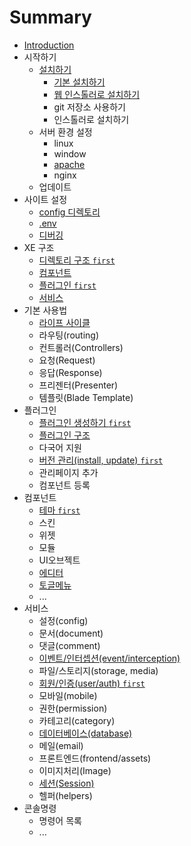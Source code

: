 # Summary

* [Introduction](README.md)
* 시작하기
   * [설치하기](c124_ce58_d558_ae30.md)
       * [기본 설치하기](installation-basic.md)
       * [웹 인스톨러로 설치하기](installation-web.md)
       * git 저장소 사용하기
       * 인스톨러로 설치하기
   * 서버 환경 설정
       * linux
       * window
       * [apache](apache.md)
       * nginx
   * 업데이트
* 사이트 설정
   * [config 디렉토리](configurations.md)
   * [.env](env.md)
   * [디버깅](debugging.md)
* XE 구조
   * [디렉토리 구조 `first`](structure.md)
   * [컴포넌트](components.md)
   * [플러그인 `first`](plugin.md)
   * [서비스](service.md)
* 기본 사용법
   * [라이프 사이클](lifecycle.md)
   * 라우팅(routing)
   * 컨트롤러(Controllers)
   * 요청(Request)
   * 응답(Response)
   * 프리젠터(Presenter)
   * 템플릿(Blade Template)
* 플러그인
   * [플러그인 생성하기 `first`](plugin-generation.md)
   * [플러그인 구조](plugin-structure.md)
   * 다국어 지원
   * [버전 관리(install, update) `first`](plugin-versions.md)
   * 관리페이지 추가
   * 컴포넌트 등록
* 컴포넌트
   * [테마 `first`](component-theme.md)
   * 스킨
   * 위젯
   * 모듈
   * UI오브젝트
   * [에디터](component-editor.md)
   * [토글메뉴](component-togglemenu.md)
   * ...
* 서비스
   * 설정(config)
   * 문서(document)
   * 댓글(comment)
   * [이벤트/인터셉션(event/interception)](service-interception.md)
   * 파일/스토리지(storage, media)
   * [회원/인증(user/auth) `first`](service-user.md)
   * 모바일(mobile)
   * 권한(permission)
   * 카테고리(category)
   * [데이터베이스(database)](service-database.md)
   * 메일(email)
   * 프론트엔드(frontend/assets)
   * 이미지처리(Image)
   * [세션(Session)](service-session.md)
   * 헬퍼(helpers)
* 콘솔명령
   * 명령어 목록
   * ...

